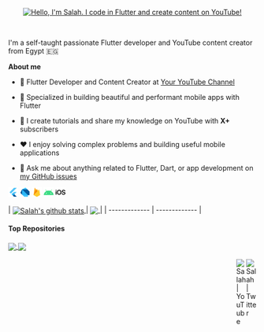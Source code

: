 <p align="center"><a href="https://www.youtube.com/c/YourChannelName"><img width="80%" alt="Hello, I'm Salah. I code in Flutter and create content on YouTube!" src="./assets/gh-readme-header.png" /></a></p>

<br />

I'm a self-taught passionate Flutter developer and YouTube content creator from Egypt 🇪🇬

**About me**

- 💼 Flutter Developer and Content Creator at [Your YouTube Channel](https://www.youtube.com/c/YourChannelName)

- 📱 Specialized in building beautiful and performant mobile apps with Flutter

- 🎥 I create tutorials and share my knowledge on YouTube with **X+** subscribers

- ❤️ I enjoy solving complex problems and building useful mobile applications

- 💬 Ask me about anything related to Flutter, Dart, or app development on [my GitHub issues](https://github.com/yourusername/your-repo/issues)

<code><img height="20" alt="flutter" src="https://raw.githubusercontent.com/github/explore/main/topics/flutter/flutter.png"></code>
<code><img height="20" alt="dart" src="https://raw.githubusercontent.com/github/explore/main/topics/dart/dart.png"></code>
<code><img height="20" alt="firebase" src="https://raw.githubusercontent.com/github/explore/main/topics/firebase/firebase.png"></code>
<code><img height="20" alt="android" src="https://raw.githubusercontent.com/github/explore/main/topics/android/android.png"></code>
<code><img height="20" alt="ios" src="https://raw.githubusercontent.com/github/explore/main/topics/ios/ios.png"></code>

| <a href="https://github.com/yourusername/your-repo">
  <img align="center" src="https://github-readme-stats.vercel.app/api?username=yourusername&show_icons=true&include_all_commits=true&theme=default&hide_border=true" alt="Salah's github stats" />
</a> | <a href="https://github.com/yourusername/your-repo">
  <img align="center" src="https://github-readme-stats.vercel.app/api/top-langs/?username=yourusername&layout=compact&theme=default&hide_border=true" />
</a> |
| ------------- | ------------- |

#### Top Repositories

<a href="https://github.com/yourusername/flutter-project">
  <img align="center" src="https://github-readme-stats.vercel.app/api/pin/?username=yourusername&repo=flutter-project&theme=default" />
</a>
<a href="https://github.com/yourusername/flutter-tutorial">
  <img align="center" src="https://github-readme-stats.vercel.app/api/pin/?username=yourusername&repo=flutter-tutorial&theme=default" />
</a>

<br />
<br />

<a href="https://twitter.com/yourtwitterhandle">
  <img align="right" alt="Salah | Twitter" width="21px" src="https://raw.githubusercontent.com/anuraghazra/anuraghazra/master/assets/twitter.svg" />
</a>
<a href="https://www.youtube.com/c/YourChannelName">
  <img align="right" alt="Salah | YouTube" width="20px" src="https://raw.githubusercontent.com/anuraghazra/anuraghazra/master/assets/youtube.svg" />
</a>
